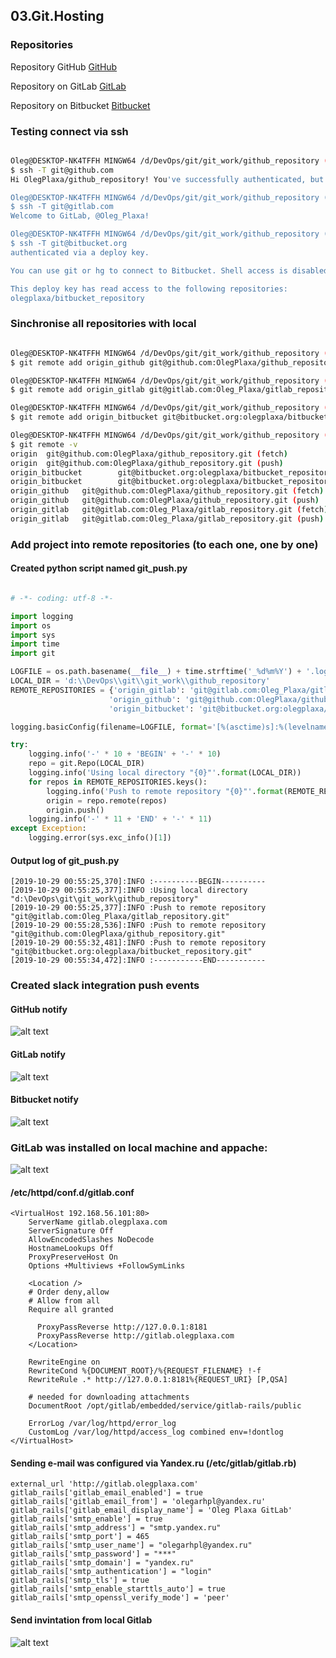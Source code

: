 ## 03.Git.Hosting

### Repositories

Repository GitHub [GitHub](https://github.com/OlegPlaxa/github_repository)

Repository on GitLab [GitLab](https://gitlab.com/Oleg_Plaxa/gitlab_repository)

Repository on Bitbucket [Bitbucket](https://bitbucket.org/olegplaxa/bitbucket_repository)

### Testing connect via ssh

```bash

Oleg@DESKTOP-NK4TFFH MINGW64 /d/DevOps/git/git_work/github_repository (master)
$ ssh -T git@github.com
Hi OlegPlaxa/github_repository! You've successfully authenticated, but GitHub does not provide shell access.

Oleg@DESKTOP-NK4TFFH MINGW64 /d/DevOps/git/git_work/github_repository (master)
$ ssh -T git@gitlab.com
Welcome to GitLab, @Oleg_Plaxa!

Oleg@DESKTOP-NK4TFFH MINGW64 /d/DevOps/git/git_work/github_repository (master)
$ ssh -T git@bitbucket.org
authenticated via a deploy key.

You can use git or hg to connect to Bitbucket. Shell access is disabled.

This deploy key has read access to the following repositories:
olegplaxa/bitbucket_repository

```

### Sinchronise all repositories with local

```bash

Oleg@DESKTOP-NK4TFFH MINGW64 /d/DevOps/git/git_work/github_repository (master)
$ git remote add origin_github git@github.com:OlegPlaxa/github_repository.git

Oleg@DESKTOP-NK4TFFH MINGW64 /d/DevOps/git/git_work/github_repository (master)
$ git remote add origin_gitlab git@gitlab.com:Oleg_Plaxa/gitlab_repository.git

Oleg@DESKTOP-NK4TFFH MINGW64 /d/DevOps/git/git_work/github_repository (master)
$ git remote add origin_bitbucket git@bitbucket.org:olegplaxa/bitbucket_repository.git

Oleg@DESKTOP-NK4TFFH MINGW64 /d/DevOps/git/git_work/github_repository (master)
$ git remote -v
origin  git@github.com:OlegPlaxa/github_repository.git (fetch)
origin  git@github.com:OlegPlaxa/github_repository.git (push)
origin_bitbucket        git@bitbucket.org:olegplaxa/bitbucket_repository.git (fetch)
origin_bitbucket        git@bitbucket.org:olegplaxa/bitbucket_repository.git (push)
origin_github   git@github.com:OlegPlaxa/github_repository.git (fetch)
origin_github   git@github.com:OlegPlaxa/github_repository.git (push)
origin_gitlab   git@gitlab.com:Oleg_Plaxa/gitlab_repository.git (fetch)
origin_gitlab   git@gitlab.com:Oleg_Plaxa/gitlab_repository.git (push)

```

### Add project into remote repositories (to each one, one by one)

#### Created python script named git_push.py

```python

# -*- coding: utf-8 -*-

import logging
import os
import sys
import time
import git

LOGFILE = os.path.basename(__file__) + time.strftime('_%d%m%Y') + '.log'
LOCAL_DIR = 'd:\\DevOps\\git\\git_work\\github_repository'
REMOTE_REPOSITORIES = {'origin_gitlab': 'git@gitlab.com:Oleg_Plaxa/gitlab_repository.git',
                      'origin_github': 'git@github.com:OlegPlaxa/github_repository.git' ,
					  'origin_bitbucket': 'git@bitbucket.org:olegplaxa/bitbucket_repository.git'}

logging.basicConfig(filename=LOGFILE, format='[%(asctime)s]:%(levelname)-5s:%(message)s', level=logging.INFO)

try:
    logging.info('-' * 10 + 'BEGIN' + '-' * 10)
    repo = git.Repo(LOCAL_DIR)
    logging.info('Using local directory "{0}"'.format(LOCAL_DIR))
    for repos in REMOTE_REPOSITORIES.keys():
        logging.info('Push to remote repository "{0}"'.format(REMOTE_REPOSITORIES[repos]))
        origin = repo.remote(repos)
        origin.push()
    logging.info('-' * 11 + 'END' + '-' * 11)
except Exception:
    logging.error(sys.exc_info()[1])

```
#### Output log of git_push.py

```
[2019-10-29 00:55:25,370]:INFO :----------BEGIN----------
[2019-10-29 00:55:25,377]:INFO :Using local directory "d:\DevOps\git\git_work\github_repository"
[2019-10-29 00:55:25,377]:INFO :Push to remote repository "git@gitlab.com:Oleg_Plaxa/gitlab_repository.git"
[2019-10-29 00:55:28,536]:INFO :Push to remote repository "git@github.com:OlegPlaxa/github_repository.git"
[2019-10-29 00:55:32,481]:INFO :Push to remote repository "git@bitbucket.org:olegplaxa/bitbucket_repository.git"
[2019-10-29 00:55:34,472]:INFO :-----------END-----------

```

### Created slack integration push events

#### GitHub notify

![alt text](https://github.com/OlegPlaxa/sa.it-academy.by/blob/m-sa2-10-19/olegplaxa/03.Git.03.Git.Hosting/images/github_notify.PNG)

#### GitLab notify

![alt text](https://github.com/OlegPlaxa/sa.it-academy.by/blob/m-sa2-10-19/olegplaxa/03.Git.03.Git.Hosting/images/gitlab_notify.PNG)

#### Bitbucket notify

![alt text](https://github.com/OlegPlaxa/sa.it-academy.by/blob/m-sa2-10-19/olegplaxa/03.Git.03.Git.Hosting/images/bitbucket_notify.PNG)


### GitLab was installed on local machine and appache:


![alt text](https://github.com/OlegPlaxa/sa.it-academy.by/blob/m-sa2-10-19/olegplaxa/03.Git.03.Git.Hosting/images/gitlab_local.PNG)


#### /etc/httpd/conf.d/gitlab.conf

```
<VirtualHost 192.168.56.101:80>
    ServerName gitlab.olegplaxa.com
    ServerSignature Off
    AllowEncodedSlashes NoDecode
    HostnameLookups Off
    ProxyPreserveHost On
    Options +Multiviews +FollowSymLinks

    <Location />
    # Order deny,allow
    # Allow from all
    Require all granted

      ProxyPassReverse http://127.0.0.1:8181
      ProxyPassReverse http://gitlab.olegplaxa.com
    </Location>

    RewriteEngine on
    RewriteCond %{DOCUMENT_ROOT}/%{REQUEST_FILENAME} !-f
    RewriteRule .* http://127.0.0.1:8181%{REQUEST_URI} [P,QSA]

    # needed for downloading attachments
    DocumentRoot /opt/gitlab/embedded/service/gitlab-rails/public

    ErrorLog /var/log/httpd/error_log
    CustomLog /var/log/httpd/access_log combined env=!dontlog
</VirtualHost>

```

#### Sending e-mail was configured via Yandex.ru (/etc/gitlab/gitlab.rb)

```
external_url 'http://gitlab.olegplaxa.com'
gitlab_rails['gitlab_email_enabled'] = true
gitlab_rails['gitlab_email_from'] = 'olegarhpl@yandex.ru'
gitlab_rails['gitlab_email_display_name'] = 'Oleg Plaxa GitLab'
gitlab_rails['smtp_enable'] = true
gitlab_rails['smtp_address'] = "smtp.yandex.ru"
gitlab_rails['smtp_port'] = 465
gitlab_rails['smtp_user_name'] = "olegarhpl@yandex.ru"
gitlab_rails['smtp_password'] = "***"
gitlab_rails['smtp_domain'] = "yandex.ru"
gitlab_rails['smtp_authentication'] = "login"
gitlab_rails['smtp_tls'] = true
gitlab_rails['smtp_enable_starttls_auto'] = true
gitlab_rails['smtp_openssl_verify_mode'] = 'peer'

```

#### Send invintation from local Gitlab 

![alt text](https://github.com/OlegPlaxa/sa.it-academy.by/blob/m-sa2-10-19/olegplaxa/03.Git.03.Git.Hosting/images/invite_gitlab.PNG)
